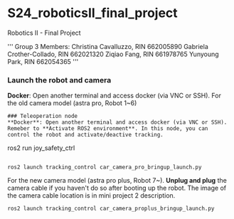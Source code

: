 # S24_roboticsII_final_project
Robotics II - Final Project

'''
Group 3 Members: 
Christina Cavalluzzo, RIN 662005890
Gabriela Crother-Collado, RIN 662021320
Ziqiao Fang, RIN 661978765
Yunyoung Park, RIN 662054365
'''

### Launch the robot and camera
**Docker**: Open another terminal and access docker (via VNC or SSH).
For the old camera model (astra pro, Robot 1~6)
```
### Teleoperation node
**Docker**: Open another terminal and access docker (via VNC or SSH). Remeber to **Activate ROS2 environment**. In this node, you can control the robot and activate/deactive tracking.
```
ros2 run joy_safety_ctrl
```

ros2 launch tracking_control car_camera_pro_bringup_launch.py
```
For the new camera model (astra pro plus, Robot 7~). **Unplug and plug** the camera cable if you haven't do so after booting up the robot. The image of the camera cable location is in mini project 2 description.
```
ros2 launch tracking_control car_camera_proplus_bringup_launch.py
```

